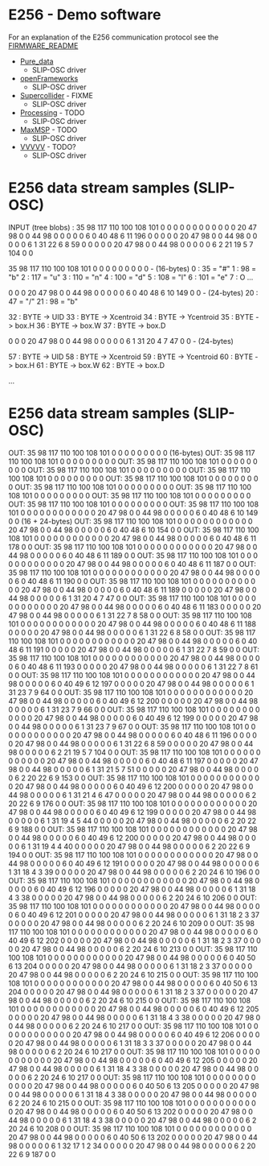 # E256 - Demo software

For an explanation of the E256 communication protocol see the [FIRMWARE_README](../Firmware/README.md "FIRMWARE_README")

- [Pure_data](http://puredata.info/downloads "puredata.info")
  - SLIP-OSC driver
- [openFrameworks](https://openframeworks.cc/ "openFrameworks.cc")
  - SLIP-OSC driver
- [Supercollider](https://supercollider.github.io/ "Supercollider.io") - FIXME
  - SLIP-OSC driver
- [Processing](https://processing.org/ "Processing.org") - TODO
  - SLIP-OSC driver
- [MaxMSP](https://cycling74.com/ "cycling74.com") - TODO
  - SLIP-OSC driver
- [VVVVV](https://vvvv.org/downloads "vvvv.org") - TODO?
  - SLIP-OSC driver

# E256 data stream samples (SLIP-OSC)


INPUT (tree blobs) : 35 98 117 110 100 108 101 0 0 0 0 0 0 0 0 0 0 0 0 20 47 98 0 0 44 98 0 0 0 0 0 6 0 40 48 6 11 196 0 0 0 0 0 20 47 98 0 0 44 98 0 0 0 0 0 6 1 31 22 6 8 59 0 0 0 0 0 20 47 98 0 0 44 98 0 0 0 0 0 6 2 21 19 5 7 104 0 0


35 98 117 110 100 108 101 0 0 0 0 0 0 0 0 0 - (16-bytes)
0 : 35 = "#"
1 : 98 = "b"
2 : 117 = "u"
3 : 110 = "n"
4 : 100 = "d"
5 : 108 = "l"
6 : 101 = "e"
7 : O ...

0 0 0 20 47 98 0 0 44 98 0 0 0 0 0 6 0 40 48 6 10 149 0 0 - (24-bytes)
20 : 47 = "/"
21 : 98 = "b"

32 : BYTE -> UID
33 : BYTE -> Xcentroid
34 : BYTE -> Ycentroid
35 : BYTE -> box.H
36 : BYTE -> box.W
37 : BYTE -> box.D


0 0 0 20 47 98 0 0 44 98 0 0 0 0 0 6 1 31 20 4  7 47  0 0 - (24-bytes)

57 : BYTE -> UID
58 : BYTE -> Xcentroid
59 : BYTE -> Ycentroid
60 : BYTE -> box.H
61 : BYTE -> box.W
62 : BYTE -> box.D

...

# E256 data stream samples (SLIP-OSC)

OUT: 35 98 117 110 100 108 101 0 0 0 0 0 0 0 0 0 (16-bytes)
OUT: 35 98 117 110 100 108 101 0 0 0 0 0 0 0 0 0
OUT: 35 98 117 110 100 108 101 0 0 0 0 0 0 0 0 0
OUT: 35 98 117 110 100 108 101 0 0 0 0 0 0 0 0 0
OUT: 35 98 117 110 100 108 101 0 0 0 0 0 0 0 0 0
OUT: 35 98 117 110 100 108 101 0 0 0 0 0 0 0 0 0
OUT: 35 98 117 110 100 108 101 0 0 0 0 0 0 0 0 0
OUT: 35 98 117 110 100 108 101 0 0 0 0 0 0 0 0 0
OUT: 35 98 117 110 100 108 101 0 0 0 0 0 0 0 0 0
OUT: 35 98 117 110 100 108 101 0 0 0 0 0 0 0 0 0
OUT: 35 98 117 110 100 108 101 0 0 0 0 0 0 0 0 0 0 0 0 20 47 98 0 0 44 98 0 0 0 0 0 6 0 40 48 6 10 149 0 0 (16 + 24-bytes)
OUT: 35 98 117 110 100 108 101 0 0 0 0 0 0 0 0 0 0 0 0 20 47 98 0 0 44 98 0 0 0 0 0 6 0 40 48 6 10 154 0 0
OUT: 35 98 117 110 100 108 101 0 0 0 0 0 0 0 0 0 0 0 0 20 47 98 0 0 44 98 0 0 0 0 0 6 0 40 48 6 11 178 0 0
OUT: 35 98 117 110 100 108 101 0 0 0 0 0 0 0 0 0 0 0 0 20 47 98 0 0 44 98 0 0 0 0 0 6 0 40 48 6 11 189 0 0
OUT: 35 98 117 110 100 108 101 0 0 0 0 0 0 0 0 0 0 0 0 20 47 98 0 0 44 98 0 0 0 0 0 6 0 40 48 6 11 187 0 0
OUT: 35 98 117 110 100 108 101 0 0 0 0 0 0 0 0 0 0 0 0 20 47 98 0 0 44 98 0 0 0 0 0 6 0 40 48 6 11 190 0 0
OUT: 35 98 117 110 100 108 101 0 0 0 0 0 0 0 0 0 0 0 0 20 47 98 0 0 44 98 0 0 0 0 0 6 0 40 48 6 11 189 0 0 0 0 0 20 47 98 0 0 44 98 0 0 0 0 0 6 1 31 20 4 7 47 0 0
OUT: 35 98 117 110 100 108 101 0 0 0 0 0 0 0 0 0 0 0 0 20 47 98 0 0 44 98 0 0 0 0 0 6 0 40 48 6 11 183 0 0 0 0 0 20 47 98 0 0 44 98 0 0 0 0 0 6 1 31 22 7 8 58 0 0
OUT: 35 98 117 110 100 108 101 0 0 0 0 0 0 0 0 0 0 0 0 20 47 98 0 0 44 98 0 0 0 0 0 6 0 40 48 6 11 188 0 0 0 0 0 20 47 98 0 0 44 98 0 0 0 0 0 6 1 31 22 6 8 58 0 0
OUT: 35 98 117 110 100 108 101 0 0 0 0 0 0 0 0 0 0 0 0 20 47 98 0 0 44 98 0 0 0 0 0 6 0 40 48 6 11 191 0 0 0 0 0 20 47 98 0 0 44 98 0 0 0 0 0 6 1 31 22 7 8 59 0 0
OUT: 35 98 117 110 100 108 101 0 0 0 0 0 0 0 0 0 0 0 0 20 47 98 0 0 44 98 0 0 0 0 0 6 0 40 48 6 11 193 0 0 0 0 0 20 47 98 0 0 44 98 0 0 0 0 0 6 1 31 22 7 8 61 0 0
OUT: 35 98 117 110 100 108 101 0 0 0 0 0 0 0 0 0 0 0 0 20 47 98 0 0 44 98 0 0 0 0 0 6 0 40 49 6 12 197 0 0 0 0 0 20 47 98 0 0 44 98 0 0 0 0 0 6 1 31 23 7 9 64 0 0
OUT: 35 98 117 110 100 108 101 0 0 0 0 0 0 0 0 0 0 0 0 20 47 98 0 0 44 98 0 0 0 0 0 6 0 40 49 6 12 200 0 0 0 0 0 20 47 98 0 0 44 98 0 0 0 0 0 6 1 31 23 7 9 66 0 0
OUT: 35 98 117 110 100 108 101 0 0 0 0 0 0 0 0 0 0 0 0 20 47 98 0 0 44 98 0 0 0 0 0 6 0 40 49 6 12 199 0 0 0 0 0 20 47 98 0 0 44 98 0 0 0 0 0 6 1 31 23 7 9 67 0 0
OUT: 35 98 117 110 100 108 101 0 0 0 0 0 0 0 0 0 0 0 0 20 47 98 0 0 44 98 0 0 0 0 0 6 0 40 48 6 11 196 0 0 0 0 0 20 47 98 0 0 44 98 0 0 0 0 0 6 1 31 22 6 8 59 0 0 0 0 0 20 47 98 0 0 44 98 0 0 0 0 0 6 2 21 19 5 7 104 0 0
OUT: 35 98 117 110 100 108 101 0 0 0 0 0 0 0 0 0 0 0 0 20 47 98 0 0 44 98 0 0 0 0 0 6 0 40 48 6 11 197 0 0 0 0 0 20 47 98 0 0 44 98 0 0 0 0 0 6 1 31 21 5 7 51 0 0 0 0 0 20 47 98 0 0 44 98 0 0 0 0 0 6 2 20 22 6 9 153 0 0
OUT: 35 98 117 110 100 108 101 0 0 0 0 0 0 0 0 0 0 0 0 20 47 98 0 0 44 98 0 0 0 0 0 6 0 40 49 6 12 200 0 0 0 0 0 20 47 98 0 0 44 98 0 0 0 0 0 6 1 31 21 4 6 47 0 0 0 0 0 20 47 98 0 0 44 98 0 0 0 0 0 6 2 20 22 6 9 176 0 0
OUT: 35 98 117 110 100 108 101 0 0 0 0 0 0 0 0 0 0 0 0 20 47 98 0 0 44 98 0 0 0 0 0 6 0 40 49 6 12 199 0 0 0 0 0 20 47 98 0 0 44 98 0 0 0 0 0 6 1 31 19 4 5 44 0 0 0 0 0 20 47 98 0 0 44 98 0 0 0 0 0 6 2 20 22 6 9 188 0 0
OUT: 35 98 117 110 100 108 101 0 0 0 0 0 0 0 0 0 0 0 0 20 47 98 0 0 44 98 0 0 0 0 0 6 0 40 49 6 12 200 0 0 0 0 0 20 47 98 0 0 44 98 0 0 0 0 0 6 1 31 19 4 4 40 0 0 0 0 0 20 47 98 0 0 44 98 0 0 0 0 0 6 2 20 22 6 9 194 0 0
OUT: 35 98 117 110 100 108 101 0 0 0 0 0 0 0 0 0 0 0 0 20 47 98 0 0 44 98 0 0 0 0 0 6 0 40 49 6 12 191 0 0 0 0 0 20 47 98 0 0 44 98 0 0 0 0 0 6 1 31 18 4 3 39 0 0 0 0 0 20 47 98 0 0 44 98 0 0 0 0 0 6 2 20 24 6 10 196 0 0
OUT: 35 98 117 110 100 108 101 0 0 0 0 0 0 0 0 0 0 0 0 20 47 98 0 0 44 98 0 0 0 0 0 6 0 40 49 6 12 196 0 0 0 0 0 20 47 98 0 0 44 98 0 0 0 0 0 6 1 31 18 4 3 38 0 0 0 0 0 20 47 98 0 0 44 98 0 0 0 0 0 6 2 20 24 6 10 206 0 0
OUT: 35 98 117 110 100 108 101 0 0 0 0 0 0 0 0 0 0 0 0 20 47 98 0 0 44 98 0 0 0 0 0 6 0 40 49 6 12 201 0 0 0 0 0 20 47 98 0 0 44 98 0 0 0 0 0 6 1 31 18 2 3 37 0 0 0 0 0 20 47 98 0 0 44 98 0 0 0 0 0 6 2 20 24 6 10 209 0 0
OUT: 35 98 117 110 100 108 101 0 0 0 0 0 0 0 0 0 0 0 0 20 47 98 0 0 44 98 0 0 0 0 0 6 0 40 49 6 12 202 0 0 0 0 0 20 47 98 0 0 44 98 0 0 0 0 0 6 1 31 18 2 3 37 0 0 0 0 0 20 47 98 0 0 44 98 0 0 0 0 0 6 2 20 24 6 10 213 0 0
OUT: 35 98 117 110 100 108 101 0 0 0 0 0 0 0 0 0 0 0 0 20 47 98 0 0 44 98 0 0 0 0 0 6 0 40 50 6 13 204 0 0 0 0 0 20 47 98 0 0 44 98 0 0 0 0 0 6 1 31 18 2 3 37 0 0 0 0 0 20 47 98 0 0 44 98 0 0 0 0 0 6 2 20 24 6 10 215 0 0
OUT: 35 98 117 110 100 108 101 0 0 0 0 0 0 0 0 0 0 0 0 20 47 98 0 0 44 98 0 0 0 0 0 6 0 40 50 6 13 204 0 0 0 0 0 20 47 98 0 0 44 98 0 0 0 0 0 6 1 31 18 2 3 37 0 0 0 0 0 20 47 98 0 0 44 98 0 0 0 0 0 6 2 20 24 6 10 215 0 0
OUT: 35 98 117 110 100 108 101 0 0 0 0 0 0 0 0 0 0 0 0 20 47 98 0 0 44 98 0 0 0 0 0 6 0 40 49 6 12 205 0 0 0 0 0 20 47 98 0 0 44 98 0 0 0 0 0 6 1 31 18 4 3 38 0 0 0 0 0 20 47 98 0 0 44 98 0 0 0 0 0 6 2 20 24 6 10 217 0 0
OUT: 35 98 117 110 100 108 101 0 0 0 0 0 0 0 0 0 0 0 0 20 47 98 0 0 44 98 0 0 0 0 0 6 0 40 49 6 12 206 0 0 0 0 0 20 47 98 0 0 44 98 0 0 0 0 0 6 1 31 18 3 3 37 0 0 0 0 0 20 47 98 0 0 44 98 0 0 0 0 0 6 2 20 24 6 10 217 0 0
OUT: 35 98 117 110 100 108 101 0 0 0 0 0 0 0 0 0 0 0 0 20 47 98 0 0 44 98 0 0 0 0 0 6 0 40 49 6 12 205 0 0 0 0 0 20 47 98 0 0 44 98 0 0 0 0 0 6 1 31 18 4 3 38 0 0 0 0 0 20 47 98 0 0 44 98 0 0 0 0 0 6 2 20 24 6 10 217 0 0
OUT: 35 98 117 110 100 108 101 0 0 0 0 0 0 0 0 0 0 0 0 20 47 98 0 0 44 98 0 0 0 0 0 6 0 40 50 6 13 205 0 0 0 0 0 20 47 98 0 0 44 98 0 0 0 0 0 6 1 31 18 4 3 38 0 0 0 0 0 20 47 98 0 0 44 98 0 0 0 0 0 6 2 20 24 6 10 215 0 0
OUT: 35 98 117 110 100 108 101 0 0 0 0 0 0 0 0 0 0 0 0 20 47 98 0 0 44 98 0 0 0 0 0 6 0 40 50 6 13 202 0 0 0 0 0 20 47 98 0 0 44 98 0 0 0 0 0 6 1 31 18 4 3 38 0 0 0 0 0 20 47 98 0 0 44 98 0 0 0 0 0 6 2 20 24 6 10 208 0 0
OUT: 35 98 117 110 100 108 101 0 0 0 0 0 0 0 0 0 0 0 0 20 47 98 0 0 44 98 0 0 0 0 0 6 0 40 50 6 13 202 0 0 0 0 0 20 47 98 0 0 44 98 0 0 0 0 0 6 1 32 17 1 2 34 0 0 0 0 0 20 47 98 0 0 44 98 0 0 0 0 0 6 2 20 22 6 9 187 0 0
